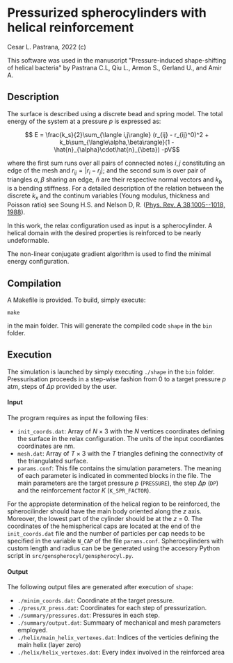 # Pressurized spherocylinders with helical reinforcement

Cesar L. Pastrana, 2022 (c)

This software was used in the manuscript "Pressure-induced shape-shifting of helical bacteria" by Pastrana C.L, Qiu L., Armon S., Gerland U., and Amir A.

## Description
The surface is described using a discrete bead and spring model. The total energy of the system at a pressure $p$ is expressed as:

$$ E = \frac{k_s}{2}\sum_{\langle i,j\rangle} (r_{ij} - r_{ij}^0)^2 +  k_b\sum_{\langle\alpha,\beta\rangle}(1 - \hat{n}_{\alpha}\cdot\hat{n}_{\beta}) -pV$$

where the first sum runs over all pairs of connected notes $i,j$ constituting an edge of the mesh and $r_{ij} = |r_i - r_j|$; and the second sum is over pair of triangles $\alpha,\beta$ sharing an edge, $\hat{n}$ are their respective normal vectors and $k_b$ is a bending stiffness. For a detailed description of the relation between the discrete $k_x$ and the continum variables (Young modulus, thickness and Poisson ratio) see Soung H.S. and Nelson D, R. \([Phys. Rev. A 38,1005--1018, 1988](https://journals.aps.org/pra/abstract/10.1103/PhysRevA.38.1005)\).

In this work, the relax configuration used as input is a spherocylinder. A helical domain with the desired properties is reinforced to be nearly undeformable.

The non-linear conjugate gradient algorithm is used to find the minimal energy configuration.


## Compilation
A Makefile is provided. To build, simply execute:

```
make
```
in the main folder. This will generate the compiled code `shape` in the `bin` folder.

## Execution
The simulation is launched by simply executing `./shape` in the `bin` folder.
Pressurisation proceeds in a step-wise fashion from $0$ to a target pressure $p$ atm, steps of $\Delta p$ provided by the user. 


#### Input
The program requires as input the following files:

- `init_coords.dat`: Array of $N\times 3$ with the $N$ vertices coordinates defining the surface in the relax configuration. The units of the input coordiantes coordinates are nm. 
- `mesh.dat`: Array of $T\times 3$ with the $T$ triangles defining the connectivity of the triangulated surface. 
- `params.conf`: This file contains the simulation parameters. The meaning of each parameter is indicated in commented blocks in the file.
  The main parameters are the target pressure $p$ (`PRESSURE`), the step $\Delta p$ (`DP`) and the reinforcement factor $K$ (`K_SPR_FACTOR`).

For the appropiate determination of the helical region to be reinforced, the spherocilinder should have the main body oriented along the $z$ axis. Moreover, the lowest part of the cylinder should be at the $z$ = 0. The coordinates of the hemispherical caps are located at the end of the `init_coords.dat` file and the number of particles per cap needs to be specified in the variable `N_CAP` of the file `params.conf`.  Spherocyilinders with custom length and radius can be be generated using the accesory Python script in `src/genspherocyl/genspherocyl.py`.


#### Output
The following output files are generated after execution of `shape`:

- `./minim_coords.dat`:  Coordinate at the target pressure.
- `./press/X_press.dat`: Coordinates for each step of pressurization.
- `./summary/pressures.dat`: Pressures in each step.
- `./summary/output.dat`: Summaary of mechanical and mesh parameters employed.
- `./helix/main_helix_vertexes.dat`: Indices of the verticies defining the main helix (layer zero)
- `./helix/helix_vertexes.dat`: Every index involved in the reinforced area



